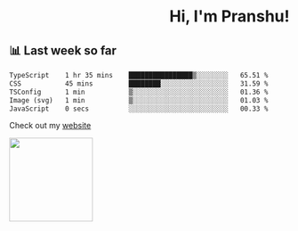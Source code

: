 <div align="right" >
   
   <H1>Hi, I'm Pranshu!</H1>

</div>

## 📊 Last week so far
<!--START_SECTION:waka-->

```txt
TypeScript    1 hr 35 mins    ████████████████▒░░░░░░░░   65.51 %
CSS           45 mins         ████████░░░░░░░░░░░░░░░░░   31.59 %
TSConfig      1 min           ▒░░░░░░░░░░░░░░░░░░░░░░░░   01.36 %
Image (svg)   1 min           ▒░░░░░░░░░░░░░░░░░░░░░░░░   01.03 %
JavaScript    0 secs          ░░░░░░░░░░░░░░░░░░░░░░░░░   00.33 %
```

<!--END_SECTION:waka-->

Check out my [website](https://pranshu05.vercel.app)

<img align="left" width="150" src="https://user-images.githubusercontent.com/70943732/209951571-93b7afe5-f523-4683-b725-5d94b287e94e.png">

